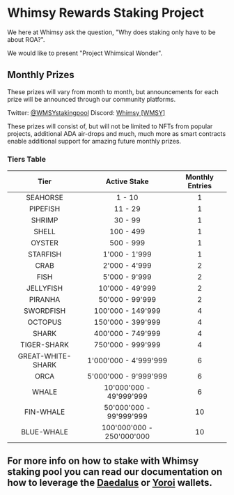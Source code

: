 # Whimsy Rewards Staking Project

We here at Whimsy ask the question, "Why does staking only have to be about ROA?". 

We would like to present "Project Whimsical Wonder".


## Monthly Prizes

These prizes will vary from month to month, but announcements for each prize will be announced through our community platforms.

Twitter: [@WMSYstakingpool](https://twitter.com/WMSYstakingpool)
Discord: [Whimsy [WMSY]](https://discord.gg/n2c3YcP4yh)

These prizes will consist of, but will not be limited to NFTs from popular projects, additional ADA air-drops and much, much more as
smart contracts enable additional support for amazing future monthly prizes.

### Tiers Table

|        Tier       |        Active Stake       | Monthly Entries |
|:-----------------:|:-------------------------:|:---------------:|
|      SEAHORSE     |           1 - 10          |        1        |
|      PIPEFISH     |          11 - 29          |        1        |
|       SHRIMP      |          30 - 99          |        1        |
|       SHELL       |         100 - 499         |        1        |
|       OYSTER      |         500 - 999         |        1        |
|      STARFISH     |       1'000 - 1'999       |        1        |
|        CRAB       |       2'000 - 4'999       |        2        |
|        FISH       |       5'000 - 9'999       |        2        |
|     JELLYFISH     |      10'000 - 49'999      |        2        |
|      PIRANHA      |      50'000 - 99'999      |        2        |
|     SWORDFISH     |     100'000 - 149'999     |        4        |
|      OCTOPUS      |     150'000 - 399'999     |        4        |
|       SHARK       |     400'000 - 749'999     |        4        |
|    TIGER-SHARK    |     750'000 - 999'999     |        4        |
| GREAT-WHITE-SHARK |   1'000'000 - 4'999'999   |        6        |
|        ORCA       |   5'000'000 - 9'999'999   |        6        |
|       WHALE       |  10'000'000 - 49'999'999  |        6        |
|     FIN-WHALE     |  50'000'000 - 99'999'999  |        10       |
|     BLUE-WHALE    | 100'000'000 - 250'000'000 |        10       |

## For more info on how to stake with **Whimsy** staking pool you can read our documentation on how to leverage the [Daedalus](https://whimsy.tech/documentation/daedalus) or [Yoroi](https://whimsy.tech/documentation/yoroi) wallets.
